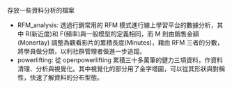 存放一些資料分析的檔案
- RFM_analysis: 透過行銷常用的 RFM 模式進行線上學習平台的數據分析，其中 R(新近度)和 F(頻率)與一般模型的定義相同，而 M 則由銷售金額(Monertay) 調整為觀看影片的累積長度(Minutes)，藉由 RFM 三者的分數，將學員做分類，以利社群管理者做進一步追蹤。
- powerlifting: 從 openpowerlifting 累積三十多萬筆的健力三項資料，作資料清理、分析與視覺化。其中視覺化的部分用了金字塔圖，可以從其形狀與對稱性，快速了解資料的分布型態。

